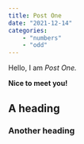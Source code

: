 ```yaml
---
title: Post One
date: "2021-12-14"
categories:
    - "numbers"
    - "odd"
---
```


Hello, I am _Post One._

**Nice to meet you!**

## A heading

### Another heading